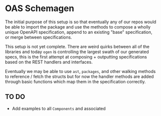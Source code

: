 # OAS Schemagen

The initial purpose of this setup is so that eventually any of our repos would be able to import the package and use the methods to compose a wholly unique OpenAPI specification, append to an existing "base" specification, or merge between specifications.

This setup is not yet complete. There are weird quirks between all of the libraries and today `ogen` is controlling the largest swath of our generated specs, this is the first attempt at composing + outputting specifications based on the REST handlers and interfaces.

Eventually we may be able to use `ast`, `packages`, and other walking methods to reference / fetch the structs but for now the handler methods are added through basic functions which map them in the specification correctly.

## TO DO

- Add examples to all `Components` and associated
